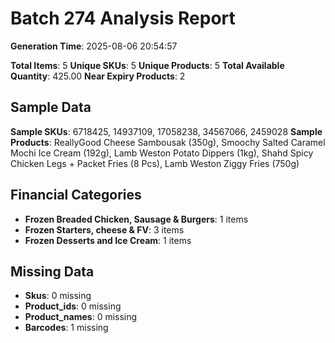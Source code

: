 # Batch 274 Analysis Report

**Generation Time**: 2025-08-06 20:54:57

**Total Items**: 5
**Unique SKUs**: 5
**Unique Products**: 5
**Total Available Quantity**: 425.00
**Near Expiry Products**: 2

## Sample Data
**Sample SKUs**: 6718425, 14937109, 17058238, 34567066, 2459028
**Sample Products**: ReallyGood Cheese Sambousak (350g), Smoochy Salted Caramel Mochi Ice Cream (192g), Lamb Weston Potato Dippers (1kg), Shahd Spicy Chicken Legs + Packet Fries (8 Pcs), Lamb Weston Ziggy Fries (750g)

## Financial Categories
- **Frozen Breaded Chicken, Sausage & Burgers**: 1 items
- **Frozen Starters, cheese & FV**: 3 items
- **Frozen Desserts and Ice Cream**: 1 items

## Missing Data
- **Skus**: 0 missing
- **Product_ids**: 0 missing
- **Product_names**: 0 missing
- **Barcodes**: 1 missing
